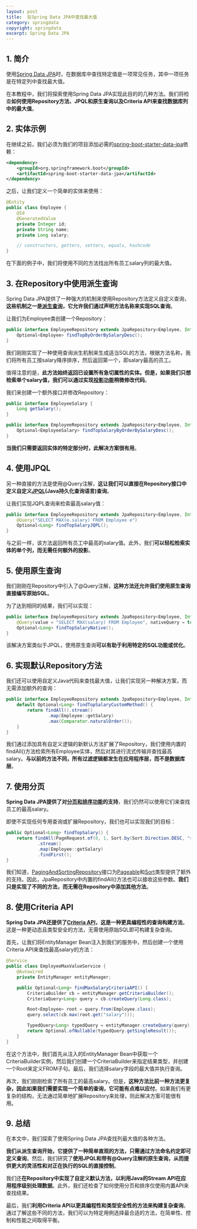 ```yaml
---
layout: post
title:  在Spring Data JPA中查找最大值
category: springdata
copyright: springdata
excerpt: Spring Data JPA
---
```


## 1. 简介

使用[Spring Data JPA](https://www.baeldung.com/the-persistence-layer-with-spring-data-jpa)时，在数据库中查找特定值是一项常见任务，其中一项任务是在特定列中查找最大值。

在本教程中，我们将探索使用Spring Data JPA实现此目的的几种方法。我们将检查**如何使用Repository方法、JPQL和原生查询以及Criteria API来查找数据库列中的最大值**。

## 2. 实体示例

在继续之前，我们必须为我们的项目添加必需的[spring-boot-starter-data-jpa](https://mvnrepository.com/artifact/org.springframework.boot/spring-boot-starter-data-jpa)依赖：

```xml
<dependency>
    <groupId>org.springframework.boot</groupId>
    <artifactId>spring-boot-starter-data-jpa</artifactId>
</dependency>
```

之后，让我们定义一个简单的实体来使用：

```java
@Entity
public class Employee {
    @Id
    @GeneratedValue
    private Integer id;
    private String name;
    private Long salary;

    // constructors, getters, setters, equals, hashcode
}
```

在下面的例子中，我们将使用不同的方法找出所有员工salary列的最大值。

## 3. 在Repository中使用派生查询

Spring Data JPA提供了一种强大的机制来使用Repository方法定义自定义查询，**这些机制之一是[派生查询](https://www.baeldung.com/spring-data-derived-queries)，它允许我们通过声明方法名称来实现SQL查询**。

让我们为Employee类创建一个Repository：

```java
public interface EmployeeRepository extends JpaRepository<Employee, Integer> {
    Optional<Employee> findTopByOrderBySalaryDesc();
}
```

我们刚刚实现了一种使用查询派生机制来生成适当SQL的方法，根据方法名称，我们将所有员工按salary降序排序，然后返回第一个，即salary最高的员工。

值得注意的是，**此方法始终返回已设置所有急切属性的实体。但是，如果我们只想检索单个salary值，我们可以通过实现[投影功能](https://www.baeldung.com/spring-data-jpa-projections)稍微修改代码**。

我们来创建一个额外接口并修改Repository：

```java
public interface EmployeeSalary {
    Long getSalary();
}
```

```java
public interface EmployeeRepository extends JpaRepository<Employee, Integer> {
    Optional<EmployeeSalary> findTopSalaryByOrderBySalaryDesc(); 
}
```

**当我们只需要返回实体的特定部分时，此解决方案很有用**。

## 4. 使用JPQL

另一种直接的方法是使用@Query注解，**这让我们可以直接在Repository接口中定义自定义[JPQL](https://github.com/eugenp/tutorials/tree/master/persistence-modules/spring-data-jpa-query-4)(Java持久化查询语言)查询**。

让我们实现JQPL查询来检索最高salary值：

```java
public interface EmployeeRepository extends JpaRepository<Employee, Integer> {
    @Query("SELECT MAX(e.salary) FROM Employee e")
    Optional<Long> findTopSalaryJQPL();
}
```

与之前一样，该方法返回所有员工中最高的salary值。此外，我们**可以轻松检索实体的单个列，而无需任何额外的投影**。

## 5. 使用原生查询

我们刚刚在Repository中引入了@Query注解，**这种方法还允许我们使用原生查询直接编写原始SQL**。

为了达到相同的结果，我们可以实现：

```java
public interface EmployeeRepository extends JpaRepository<Employee, Integer> {
    @Query(value = "SELECT MAX(salary) FROM Employee", nativeQuery = true)
    Optional<Long> findTopSalaryNative();
}
```

该解决方案类似于JPQL，使用原生查询**可以有助于利用特定的SQL功能或优化**。

## 6. 实现默认Repository方法

我们还可以使用自定义Java代码来查找最大值，让我们实现另一种解决方案，而无需添加额外的查询：

```java
public interface EmployeeRepository extends JpaRepository<Employee, Integer> {
    default Optional<Long> findTopSalaryCustomMethod() {
        return findAll().stream()
                .map(Employee::getSalary)
                .max(Comparator.naturalOrder());
    }
}
```

我们通过添加具有自定义逻辑的新默认方法扩展了Repository，我们使用内置的findAll()方法检索所有Employee实体，然后对其进行流式传输并查找最高salary。**与以前的方法不同，所有过滤逻辑都发生在应用程序层，而不是数据库层**。

## 7. 使用分页

**Spring Data JPA提供了对[分页和排序功能](https://www.baeldung.com/spring-data-jpa-pagination-sorting)的支持**，我们仍然可以使用它们来查找员工的最高salary。

即使不实现任何专用查询或扩展Repository，我们也可以实现我们的目标：

```java
public Optional<Long> findTopSalary() {
    return findAll(PageRequest.of(0, 1, Sort.by(Sort.Direction.DESC, "salary")))
            .stream()
            .map(Employee::getSalary)
            .findFirst();
}
```

我们知道，[PagingAndSortingRepository](https://docs.spring.io/spring-data/data-commons/docs/current/api/org/springframework/data/repository/PagingAndSortingRepository.html)接口为[Pageable](https://docs.spring.io/spring-data/data-commons/docs/current/api/org/springframework/data/domain/Pageable.html)和[Sort](https://docs.spring.io/spring-data/data-commons/docs/current/api/org/springframework/data/domain/Sort.html)类型提供了额外的支持。因此，JpaRepository中内置的findAll()方法也可以接收这些参数。**我们只是实现了不同的方法，而无需在Repository中添加其他方法**。

## 8. 使用Criteria API

**Spring Data JPA还提供了[Criteria API](https://www.baeldung.com/hibernate-criteria-queries)，这是一种更具编程性的查询构建方法**。这是一种更动态且类型安全的方法，无需使用原始SQL即可构建复杂查询。

首先，让我们将EntityManager Bean注入到我们的服务中，然后创建一个使用Criteria API来查找最高salary的方法：

```java
@Service
public class EmployeeMaxValueService {
    @Autowired
    private EntityManager entityManager;

    public Optional<Long> findMaxSalaryCriteriaAPI() {
        CriteriaBuilder cb = entityManager.getCriteriaBuilder();
        CriteriaQuery<Long> query = cb.createQuery(Long.class);

        Root<Employee> root = query.from(Employee.class);
        query.select(cb.max(root.get("salary")));

        TypedQuery<Long> typedQuery = entityManager.createQuery(query);
        return Optional.ofNullable(typedQuery.getSingleResult());
    }
}
```

在这个方法中，我们首先从注入的EntityManager Bean中获取一个CriteriaBuilder实例，然后我们创建一个CriteriaBuilder来指定结果类型，并创建一个Root来定义FROM子句。最后，我们选择salary字段的最大值并执行查询。

再次，我们刚刚检索了所有员工的最高salary。但是，**这种方法比前一种方法更复杂，因此如果我们需要实现一个简单的查询，它可能有点难以应付**。如果我们有更复杂的结构，无法通过简单地扩展Repository来处理，则此解决方案可能很有用。

## 9. 总结

在本文中，我们探索了使用Spring Data JPA查找列最大值的各种方法。

**我们从派生查询开始，它提供了一种简单直观的方法，只需通过方法命名约定即可定义查询**。然后，我们研究了**使用JPQL和带有@Query注解的原生查询，从而提供更大的灵活性和对正在执行的SQL的直接控制**。

我们还**在Repository中实现了自定义默认方法，以利用Java的Stream API在应用程序级别处理数据**。此外，我们还检查了如何使用分页和排序仅使用内置API来查找结果。

最后，我们**利用Criteria API以更具编程性和类型安全性的方法来构建复杂查询**。通过了解这些不同的方法，我们可以为特定用例选择最合适的方法，在简单性、控制和性能之间取得平衡。